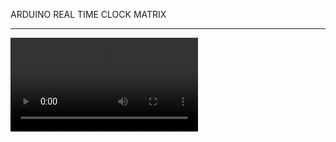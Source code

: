 ARDUINO REAL TIME CLOCK MATRIX
<hr/>

<video preload="auto"  src="https://github.com/austinhutchen/MATriXCLOCK/assets/93489691/5a5007cb-e214-41b5-8108-63f5320e09cb" />
